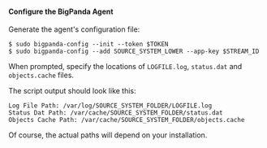 #### Configure the BigPanda Agent
Generate the agent's configuration file:

    $ sudo bigpanda-config --init --token $TOKEN
    $ sudo bigpanda-config --add SOURCE_SYSTEM_LOWER --app-key $STREAM_ID

When prompted, specify the locations of `LOGFILE.log`, `status.dat` and `objects.cache` files.

The script output should look like this:

    Log File Path: /var/log/SOURCE_SYSTEM_FOLDER/LOGFILE.log
    Status Dat Path: /var/cache/SOURCE_SYSTEM_FOLDER/status.dat
    Objects Cache Path: /var/cache/SOURCE_SYSTEM_FOLDER/objects.cache
	
Of course, the actual paths will depend on your installation.

